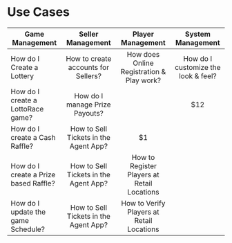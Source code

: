 <!-- TITLE: Use Cases -->
<!-- SUBTITLE: Most likely Use Cases when operating your Lottery or Raffle -->

# Use Cases


| Game Management           | Seller Management           | Player Management  |  System Management|
| -------------------------------------------------------------- |:-------------:|:-----:|:-----:|
| How do I Create a Lottery  | How to create accounts for Sellers? |  How does Online Registration & Play work? | How do I customize the look & feel?   |
| How do I  create a LottoRace game?   | How do I manage Prize Payouts?  |       |   $12 |  How does online payments work?  |
| How do I create a Cash Raffle? | How to Sell Tickets in the Agent App?      |    $1 |   |
| How do I create a Prize based Raffle? | How to Sell Tickets in the Agent App?      |    How to Register Players at Retail Locations |   |
| How do I update the game Schedule? | How to Sell Tickets in the Agent App?      |    How to Verify Players at Retail Locations |   |